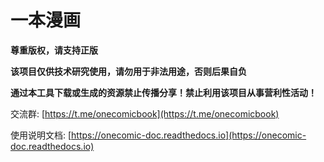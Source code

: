 # 一本漫画

**尊重版权，请支持正版**

**该项目仅供技术研究使用，请勿用于非法用途，否则后果自负**

**通过本工具下载或生成的资源禁止传播分享！禁止利用该项目从事营利性活动！**

交流群: [https://t.me/onecomicbook](https://t.me/onecomicbook)

使用说明文档: [https://onecomic-doc.readthedocs.io](https://onecomic-doc.readthedocs.io)

